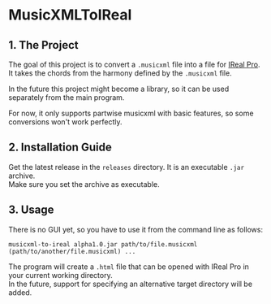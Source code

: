 <h1>MusicXMLToIReal</h1>

<h2>1. The Project</h2>

The goal of this project is to convert a <code>.musicxml</code> file into a file for [IReal Pro](https://www.irealpro.com/).
It takes the chords from the harmony defined by the <code>.musicxml</code> file.

In the future this project might become a library, so it can be used separately from the main program.

For now, it only supports partwise musicxml with basic features, so some conversions won't work perfectly.

<h2>2. Installation Guide</h2>

Get the latest release in the <code>releases</code> directory. It is an executable <code>.jar</code> archive.<br>
Make sure you set the archive as executable.

<h2>3. Usage</h2>

There is no GUI yet, so you have to use it from the command line as follows:
    
    musicxml-to-ireal alpha1.0.jar path/to/file.musicxml (path/to/another/file.musicxml) ...

The program will create a <code>.html</code> file that can be opened with IReal Pro in your current working directory.<br>
In the future, support for specifying an alternative target directory will be added.
